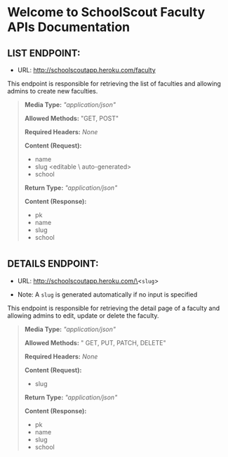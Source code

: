 # Welcome to SchoolScout Faculty APIs Documentation


##  LIST ENDPOINT:
- URL: http://schoolscoutapp.heroku.com/faculty

This endpoint is responsible for retrieving the list of faculties and allowing admins to create new faculties.

> **Media Type:** *"application/json"*
>
> **Allowed Methods:** "GET, POST"
>
> **Required Headers:** *None*
>
> **Content (Request):**
>
> * name
> * slug \<editable \ auto-generated>
> * school 
> 
> 
> **Return Type:** *"application/json"*
>
> **Content (Response):**
>
> * pk
> * name
> * slug
> * school 

#

## DETAILS ENDPOINT:
- URL: http://schoolscoutapp.heroku.com/\<`slug`>
* Note: A `slug` is generated automatically if no input is specified

This endpoint is responsible for retrieving the detail page of a faculty and allowing admins to edit, update or delete the faculty.
>
> **Media Type:** *"application/json"*
>
> **Allowed Methods:** " GET, PUT, PATCH, DELETE"
>
> **Required Headers:** *None*
>
> **Content (Request):**
>
> 
> * slug 
> 
> 
> **Return Type:** *"application/json"*
>
> **Content (Response):**
>
> * pk
> * name
> * slug 
> * school 
#